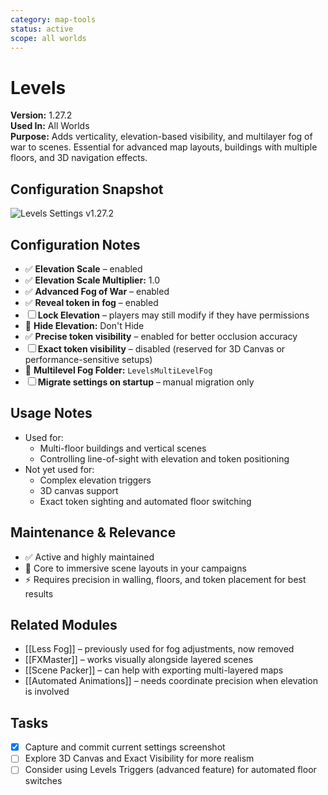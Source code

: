 ```yaml
---
category: map-tools
status: active
scope: all worlds
---
```


# Levels

**Version:** 1.27.2  
**Used In:** All Worlds  
**Purpose:** Adds verticality, elevation-based visibility, and multilayer fog of war to scenes. Essential for advanced map layouts, buildings with multiple floors, and 3D navigation effects.

## Configuration Snapshot

![Levels Settings v1.27.2](./Levels-v1.27.2.png)

## Configuration Notes

- ✅ **Elevation Scale** – enabled
- ✅ **Elevation Scale Multiplier:** 1.0
- ✅ **Advanced Fog of War** – enabled
- ✅ **Reveal token in fog** – enabled
- ☐  **Lock Elevation** – players may still modify if they have permissions
- 🔽 **Hide Elevation:** Don't Hide
- ✅ **Precise token visibility** – enabled for better occlusion accuracy
- ☐  **Exact token visibility** – disabled (reserved for 3D Canvas or performance-sensitive setups)
- 📂 **Multilevel Fog Folder:** `LevelsMultiLevelFog`
- ☐ **Migrate settings on startup** – manual migration only

## Usage Notes

- Used for:
  - Multi-floor buildings and vertical scenes
  - Controlling line-of-sight with elevation and token positioning
- Not yet used for:
  - Complex elevation triggers
  - 3D canvas support
  - Exact token sighting and automated floor switching

## Maintenance & Relevance

- ✅ Active and highly maintained
- 🧠 Core to immersive scene layouts in your campaigns
- ⚡ Requires precision in walling, floors, and token placement for best results

## Related Modules

- [[Less Fog]] – previously used for fog adjustments, now removed
- [[FXMaster]] – works visually alongside layered scenes
- [[Scene Packer]] – can help with exporting multi-layered maps
- [[Automated Animations]] – needs coordinate precision when elevation is involved

## Tasks

- [x] Capture and commit current settings screenshot
- [ ] Explore 3D Canvas and Exact Visibility for more realism
- [ ] Consider using Levels Triggers (advanced feature) for automated floor switches
